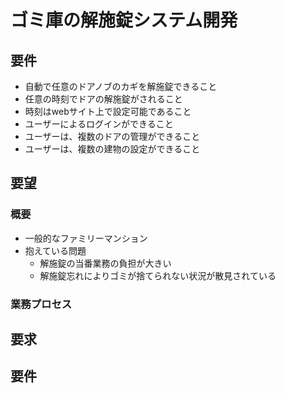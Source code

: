 # ゴミ庫の解施錠システム開発

## 要件
* 自動で任意のドアノブのカギを解施錠できること
* 任意の時刻でドアの解施錠がされること
* 時刻はwebサイト上で設定可能であること
* ユーザーによるログインができること
* ユーザーは、複数のドアの管理ができること
* ユーザーは、複数の建物の設定ができること

## 要望
### 概要
* 一般的なファミリーマンション
* 抱えている問題
    * 解施錠の当番業務の負担が大きい
    * 解施錠忘れによりゴミが捨てられない状況が散見されている

### 業務プロセス


## 要求
## 要件
